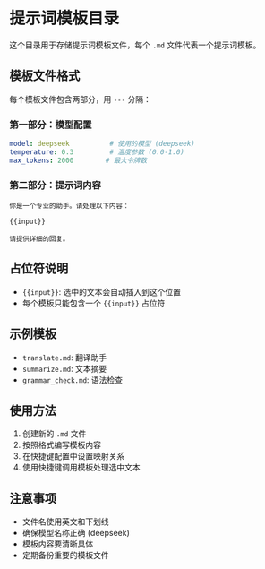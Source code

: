 # 提示词模板目录

这个目录用于存储提示词模板文件，每个 `.md` 文件代表一个提示词模板。

## 模板文件格式

每个模板文件包含两部分，用 `---` 分隔：

### 第一部分：模型配置
```yaml
model: deepseek          # 使用的模型 (deepseek)
temperature: 0.3         # 温度参数 (0.0-1.0)
max_tokens: 2000        # 最大令牌数
```

### 第二部分：提示词内容
```
你是一个专业的助手。请处理以下内容：

{{input}}

请提供详细的回复。
```

## 占位符说明

- `{{input}}`: 选中的文本会自动插入到这个位置
- 每个模板只能包含一个 `{{input}}` 占位符

## 示例模板

- `translate.md`: 翻译助手
- `summarize.md`: 文本摘要
- `grammar_check.md`: 语法检查

## 使用方法

1. 创建新的 `.md` 文件
2. 按照格式编写模板内容
3. 在快捷键配置中设置映射关系
4. 使用快捷键调用模板处理选中文本

## 注意事项

- 文件名使用英文和下划线
- 确保模型名称正确 (deepseek)
- 模板内容要清晰具体
- 定期备份重要的模板文件
